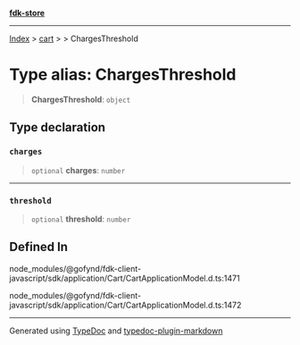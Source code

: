 [**fdk-store**](../../../README.md)
***

[Index](../../../API.md) > [cart](../../README.md) > [<internal>](../README.md) > ChargesThreshold

# Type alias: ChargesThreshold

> **ChargesThreshold**: `object`

## Type declaration

### `charges`

> `optional` **charges**: `number`

***

### `threshold`

> `optional` **threshold**: `number`

## Defined In

node\_modules/@gofynd/fdk-client-javascript/sdk/application/Cart/CartApplicationModel.d.ts:1471

node\_modules/@gofynd/fdk-client-javascript/sdk/application/Cart/CartApplicationModel.d.ts:1472

***
Generated using [TypeDoc](https://typedoc.org/) and [typedoc-plugin-markdown](https://www.npmjs.com/package/typedoc-plugin-markdown)
